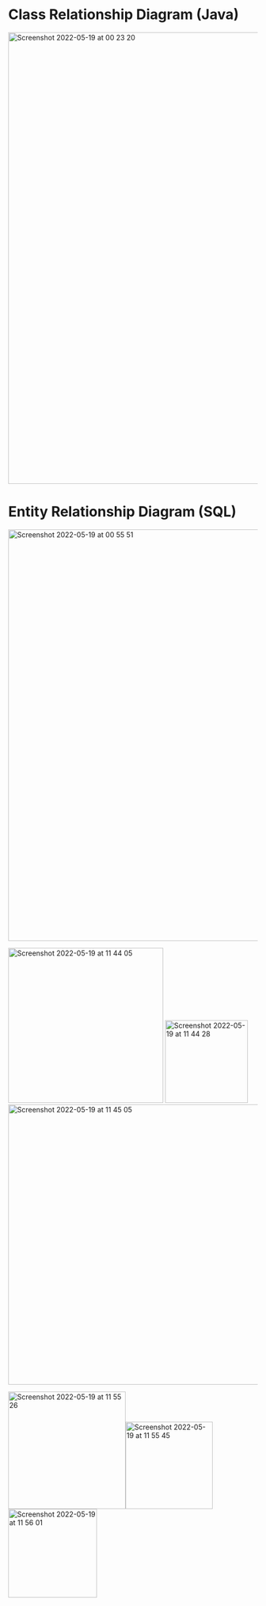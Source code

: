 # Class Relationship Diagram (Java)

<img width="912" alt="Screenshot 2022-05-19 at 00 23 20" src="https://user-images.githubusercontent.com/67974517/169171170-5d965cb1-de77-4292-bfa1-c5824e3ec422.png">

# Entity Relationship Diagram (SQL)

<img width="831" alt="Screenshot 2022-05-19 at 00 55 51" src="https://user-images.githubusercontent.com/67974517/169174083-9fa78732-17c7-4503-b818-ddc5fd183c9f.png">

<img width="313" alt="Screenshot 2022-05-19 at 11 44 05" src="https://user-images.githubusercontent.com/67974517/169277156-558e856f-8d39-4f3e-ae4c-b1ae6ec77e04.png"> <img width="167" alt="Screenshot 2022-05-19 at 11 44 28" src="https://user-images.githubusercontent.com/67974517/169277175-29c45077-3a55-4a75-bb1c-b2f0bddc678f.png">
<img width="566" alt="Screenshot 2022-05-19 at 11 45 05" src="https://user-images.githubusercontent.com/67974517/169277214-9d9d357e-86c4-4079-85b3-c515bd2a6254.png">

<img width="237" alt="Screenshot 2022-05-19 at 11 55 26" src="https://user-images.githubusercontent.com/67974517/169277881-3d87c62a-2ab7-408b-884e-6b5b31676889.png"><img width="176" alt="Screenshot 2022-05-19 at 11 55 45" src="https://user-images.githubusercontent.com/67974517/169277888-6d215535-cd2f-454a-a404-cd08d7dc01f2.png"><img width="179" alt="Screenshot 2022-05-19 at 11 56 01" src="https://user-images.githubusercontent.com/67974517/169277899-631c8981-e1ea-4893-a74e-a3309d4ae83d.png">


